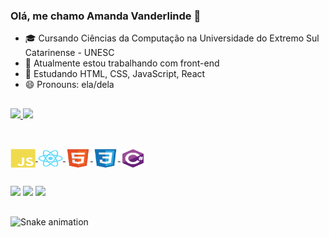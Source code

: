 ### Olá, me chamo Amanda Vanderlinde 👋
- 🎓 Cursando Ciências da Computação na Universidade do Extremo Sul Catarinense - UNESC
- 🔭 Atualmente estou trabalhando com front-end
- 🌱 Estudando HTML, CSS, JavaScript, React
- 😄 Pronouns: ela/dela

##

 <div align="left">
  <a href="https://github.com/madavndl">
  <img height="170em" src="https://github-readme-stats.vercel.app/api?username=madavndl&show_icons=true&theme=radical&include_all_commits=true&count_private=true"/>
  <img height="170em" src="https://github-readme-stats.vercel.app/api/top-langs/?username=madavndl&layout=compact&langs_count=7&theme=radical"/>

##

<div style="display: inline_block"><br>
  <img align="center" alt="Rafa-Js" height="30" width="40" src="https://raw.githubusercontent.com/devicons/devicon/master/icons/javascript/javascript-plain.svg">
  <img align="center" alt="Rafa-React" height="30" width="40" src="https://raw.githubusercontent.com/devicons/devicon/master/icons/react/react-original.svg">
  <img align="center" alt="Rafa-HTML" height="30" width="40" src="https://raw.githubusercontent.com/devicons/devicon/master/icons/html5/html5-original.svg">
  <img align="center" alt="Rafa-CSS" height="30" width="40" src="https://raw.githubusercontent.com/devicons/devicon/master/icons/css3/css3-original.svg">
  <img align="center" alt="Rafa-Csharp" height="30" width="40" src="https://raw.githubusercontent.com/devicons/devicon/master/icons/csharp/csharp-original.svg">
</div>

 ##

<div> 
  <a href="https://www.instagram.com/amandavanderlinde/" target="_blank"><img src="https://img.shields.io/badge/-Instagram-%23E4405F?style=for-the-badge&logo=instagram&logoColor=white" target="_blank"></a>
  <a href = "mailto:amandavandl@gmail.com"><img src="https://img.shields.io/badge/-Gmail-%23333?style=for-the-badge&logo=gmail&logoColor=white" target="_blank"></a>
  <a href="https://www.linkedin.com/in/amanda-vanderlinde-9447a6227/" target="_blank"><img src="https://img.shields.io/badge/-LinkedIn-%230077B5?style=for-the-badge&logo=linkedin&logoColor=white" target="_blank"></a> 
</div>

##

<div> 
 
  ![Snake animation](https://github.com/madavndl/madavndl/blob/output/github-contribution-grid-snake.svg)
 
</div>
